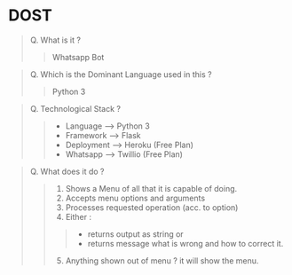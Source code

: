 # DOST
> Q. What is it ? 
>> Whatsapp Bot

> Q. Which is the Dominant Language used in this ?
>> Python 3

> Q. Technological Stack ?
>> + Language   --> Python 3
>> + Framework  --> Flask
>> + Deployment --> Heroku (Free Plan)
>> + Whatsapp   --> Twillio (Free Plan)

> Q. What does it do ?
>> 1. Shows a Menu of all that it is capable of doing.
>> 2. Accepts menu options and arguments
>> 3. Processes requested operation (acc. to option)
>> 4. Either :
>>> + returns output as string
>>> or
>>> + returns message what is wrong and how to correct it.
>> 5. Anything shown out of menu ? it will show the menu.

